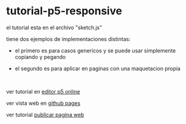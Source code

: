 # tutorial-p5-responsive

el tutorial esta en el archivo "sketch.js"

tiene dos ejemplos de implementaciones distintas:

- el primero es para casos genericos y se puede usar simplemente copiando y pegando

- el segundo es para aplicar en paginas con una maquetacion propia

<br>

ver tutorial en [editor p5 online](https://editor.p5js.org/martin_julio/sketches/1dDJhk4Qm)


ver vista web en [github pages](mj-una.github.io/tutorial-p5-responsive)


ver tutorial [publicar pagina web](https://github.com/mj-una/tutorial-p5-responsive/blob/main/github.md)
